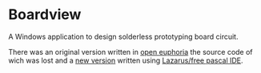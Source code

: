 # Boardview

A Windows application to design solderless prototyping board circuit.

There was an original version written in [open euphoria](https://openEuphoria.org) the source code of wich was lost and 
a [new version](lazarus-source)  written using [Lazarus/free pascal IDE](https://www.lazarus-ide.org/).



